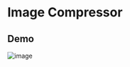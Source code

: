 # Image Compressor
## Demo
![image](https://user-images.githubusercontent.com/45638058/103139951-f4108a80-4707-11eb-9212-285d65596230.png)
